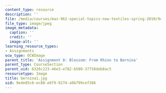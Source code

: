 ```yaml
---
content_type: resource
description: ''
file: /media/courses/mas-962-special-topics-new-textiles-spring-2010/9e4e85c6ec88e6f99274a9b799cef366_bernina1.jpg
file_type: image/jpeg
image_metadata:
  caption: ''
  credit: ''
  image-alt: ''
learning_resource_types:
- Assignments
ocw_type: OCWImage
parent_title: 'Assignment 8: Blossom: From Rhino to Bernina'
parent_type: CourseSection
parent_uid: 6326c223-46e3-e782-b580-37758deb8ac5
resourcetype: Image
title: bernina1.jpg
uid: 9e4e85c6-ec88-e6f9-9274-a9b799cef366
---
```

